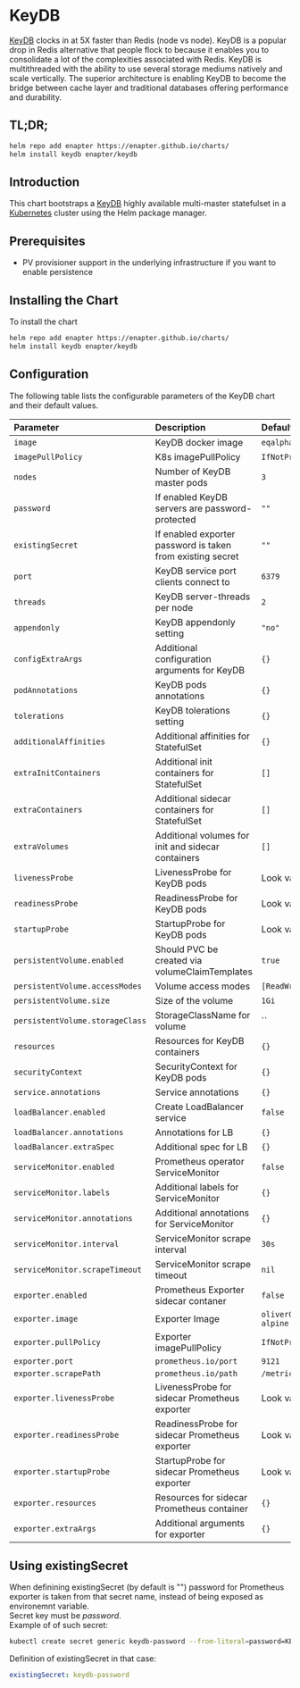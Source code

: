 # KeyDB

[KeyDB](https://keydb.dev) clocks in at 5X faster than Redis (node vs node). KeyDB is a popular drop in Redis alternative that people flock to because it enables you to consolidate a lot of the complexities associated with Redis. KeyDB is multithreaded with the ability to use several storage mediums natively and scale vertically. The superior architecture is enabling KeyDB to become the bridge between cache layer and traditional databases offering performance and durability.

## TL;DR;

```bash
helm repo add enapter https://enapter.github.io/charts/
helm install keydb enapter/keydb
```

## Introduction

This chart bootstraps a [KeyDB](https://keydb.dev) highly available multi-master statefulset in a [Kubernetes](http://kubernetes.io) cluster using the Helm package manager.

## Prerequisites

- PV provisioner support in the underlying infrastructure if you want to enable persistence

## Installing the Chart

To install the chart

```bash
helm repo add enapter https://enapter.github.io/charts/
helm install keydb enapter/keydb
```

## Configuration

The following table lists the configurable parameters of the KeyDB chart and their default values.

| Parameter                       | Description                                                 | Default                                   |
|:--------------------------------|:------------------------------------------------------------|:------------------------------------------|
| `image`                         | KeyDB docker image                                          | `eqalpha/keydb:x86_64_v6.0.16`            |
| `imagePullPolicy`               | K8s imagePullPolicy                                         | `IfNotPresent`                            |
| `nodes`                         | Number of KeyDB master pods                                 | `3`                                       |
| `password`                      | If enabled KeyDB servers are password-protected             | `""`                                      |
| `existingSecret`                | If enabled exporter password is taken from existing secret  | `""`                                      |
| `port`                          | KeyDB service port clients connect to                       | `6379`                                    |
| `threads`                       | KeyDB server-threads per node                               | `2`                                       |
| `appendonly`                    | KeyDB appendonly setting                                    | `"no"`                                    |
| `configExtraArgs`               | Additional configuration arguments for KeyDB                | `{}`                                      |
| `podAnnotations`                | KeyDB pods annotations                                      | `{}`                                      |
| `tolerations`                   | KeyDB tolerations setting                                   | `{}`                                      |
| `additionalAffinities`          | Additional affinities for StatefulSet                       | `{}`                                      |
| `extraInitContainers`           | Additional init containers for StatefulSet                  | `[]`                                      |
| `extraContainers`               | Additional sidecar containers for StatefulSet               | `[]`                                      |
| `extraVolumes`                  | Additional volumes for init and sidecar containers          | `[]`                                      |
| `livenessProbe`                 | LivenessProbe for KeyDB pods                                | Look values.yaml                          |
| `readinessProbe`                | ReadinessProbe for KeyDB pods                               | Look values.yaml                          |
| `startupProbe`                  | StartupProbe for KeyDB pods                                 | Look values.yaml                          |
| `persistentVolume.enabled`      | Should PVC be created via volumeClaimTemplates              | `true`                                    |
| `persistentVolume.accessModes`  | Volume access modes                                         | `[ReadWriteOnce]`                         |
| `persistentVolume.size`         | Size of the volume                                          | `1Gi`                                     |
| `persistentVolume.storageClass` | StorageClassName for volume                                 | ``                                        |
| `resources`                     | Resources for KeyDB containers                              | `{}`                                      |
| `securityContext`               | SecurityContext for KeyDB pods                              | `{}`                                      |
| `service.annotations`           | Service annotations                                         | `{}`                                      |
| `loadBalancer.enabled`          | Create LoadBalancer service                                 | `false`                                   |
| `loadBalancer.annotations`      | Annotations for LB                                          | `{}`                                      |
| `loadBalancer.extraSpec`        | Additional spec for LB                                      | `{}`                                      |
| `serviceMonitor.enabled`        | Prometheus operator ServiceMonitor                          | `false`                                   |
| `serviceMonitor.labels`         | Additional labels for ServiceMonitor                        | `{}`                                      |
| `serviceMonitor.annotations`    | Additional annotations for ServiceMonitor                   | `{}`                                      |
| `serviceMonitor.interval`       | ServiceMonitor scrape interval                              | `30s`                                     |
| `serviceMonitor.scrapeTimeout`  | ServiceMonitor scrape timeout                               | `nil`                                     |
| `exporter.enabled`              | Prometheus Exporter sidecar contaner                        | `false`                                   |
| `exporter.image`                | Exporter Image                                              | `oliver006/redis_exporter:v1.12.1-alpine` |
| `exporter.pullPolicy`           | Exporter imagePullPolicy                                    | `IfNotPresent`                            |
| `exporter.port`                 | `prometheus.io/port`                                        | `9121`                                    |
| `exporter.scrapePath`           | `prometheus.io/path`                                        | `/metrics`                                |
| `exporter.livenessProbe`        | LivenessProbe for sidecar Prometheus exporter               | Look values.yaml                          |
| `exporter.readinessProbe`       | ReadinessProbe for sidecar Prometheus exporter              | Look values.yaml                          |
| `exporter.startupProbe`         | StartupProbe for sidecar Prometheus exporter                | Look values.yaml                          |
| `exporter.resources`            | Resources for sidecar Prometheus container                  | `{}`                                      |
| `exporter.extraArgs`            | Additional arguments for exporter                           | `{}`                                      |

## Using existingSecret

When definining existingSecret (by default is "") password for Prometheus exporter is taken from that secret name, instead of being exposed as environemnt variable. \
Secret key must be *password*. \
Example of of such secret: 
```bash
kubectl create secret generic keydb-password --from-literal=password=KEYDB_PASSWORD
```
Definition of existingSecret in that case:
```yaml
existingSecret: keydb-password
```

